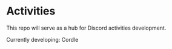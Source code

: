 # Activities

This repo will serve as a hub for Discord activities development.

Currently developing: Cordle
